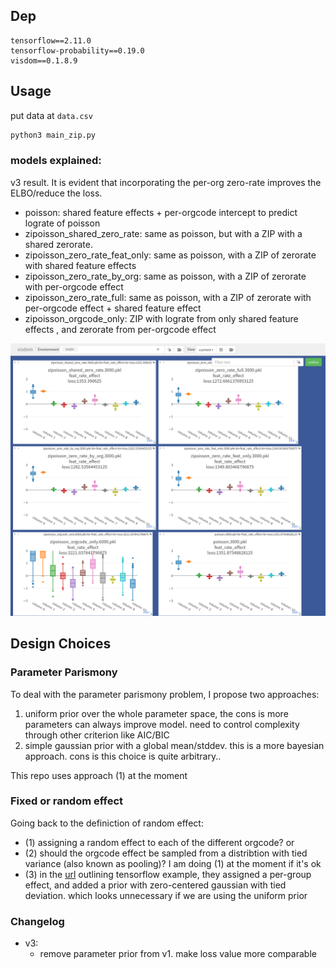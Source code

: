 ## Dep

```
tensorflow==2.11.0
tensorflow-probability==0.19.0
visdom==0.1.8.9
```

## Usage

put data at `data.csv`

```bash
python3 main_zip.py 
```


### models explained:

v3 result. It is evident that incorporating the per-org zero-rate improves the ELBO/reduce the loss.


- poisson: shared feature effects + per-orgcode intercept to predict lograte of poisson
- zipoisson_shared_zero_rate: same as poisson, but with a ZIP with a shared zerorate.
- zipoisson_zero_rate_feat_only: same as poisson, with a ZIP of zerorate with shared feature effects
- zipoisson_zero_rate_by_org: same as poisson, with a ZIP of zerorate with per-orgcode effect
- zipoisson_zero_rate_full: same as poisson, with a ZIP of zerorate with per-orgcode effect + shared feature effect
- zipoisson_orgcode_only: ZIP with lograte from only shared feature effects , and zerorate from per-orgcode effect

![v3_result](./v3_result.png)

## Design Choices

### Parameter Parismony

To deal with the parameter parismony problem, I propose two approaches:

1. uniform prior over the whole parameter space, the cons is more parameters can always improve model. need to control complexity through other criterion like AIC/BIC
2. simple gaussian prior with a global mean/stddev. this is a more bayesian approach. cons is this choice is quite arbitrary..

This repo uses approach (1) at the moment

### Fixed or random effect

Going back to the definiction of random effect:

- (1) assigning a random effect to each of the different orgcode? or
- (2) should the orgcode effect be sampled from a distribtion with tied variance (also known as pooling)? I am doing (1) at the moment if it's ok
- (3) in the [url](https://www.tensorflow.org/probability/examples/Linear_Mixed_Effects_Models) outlining tensorflow example, they assigned a per-group effect, and added a prior with zero-centered gaussian with tied deviation. which looks unnecessary if we are using the uniform prior


### Changelog

- v3:
  - remove parameter prior from v1. make loss value more comparable